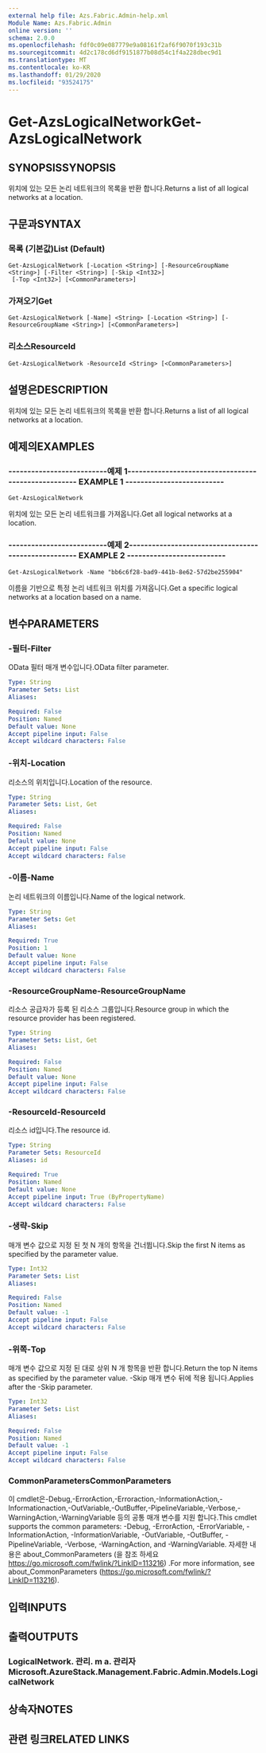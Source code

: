 ```yaml
---
external help file: Azs.Fabric.Admin-help.xml
Module Name: Azs.Fabric.Admin
online version: ''
schema: 2.0.0
ms.openlocfilehash: fdf0c09e087779e9a08161f2af6f9070f193c31b
ms.sourcegitcommit: 4d2c178cd6df9151877b08d54c1f4a228dbec9d1
ms.translationtype: MT
ms.contentlocale: ko-KR
ms.lasthandoff: 01/29/2020
ms.locfileid: "93524175"
---
```

# <span data-ttu-id="d1603-101">Get-AzsLogicalNetwork</span><span class="sxs-lookup"><span data-stu-id="d1603-101">Get-AzsLogicalNetwork</span></span>

## <span data-ttu-id="d1603-102">SYNOPSIS</span><span class="sxs-lookup"><span data-stu-id="d1603-102">SYNOPSIS</span></span>
<span data-ttu-id="d1603-103">위치에 있는 모든 논리 네트워크의 목록을 반환 합니다.</span><span class="sxs-lookup"><span data-stu-id="d1603-103">Returns a list of all logical networks at a location.</span></span>

## <span data-ttu-id="d1603-104">구문과</span><span class="sxs-lookup"><span data-stu-id="d1603-104">SYNTAX</span></span>

### <span data-ttu-id="d1603-105">목록 (기본값)</span><span class="sxs-lookup"><span data-stu-id="d1603-105">List (Default)</span></span>
```
Get-AzsLogicalNetwork [-Location <String>] [-ResourceGroupName <String>] [-Filter <String>] [-Skip <Int32>]
 [-Top <Int32>] [<CommonParameters>]
```

### <span data-ttu-id="d1603-106">가져오기</span><span class="sxs-lookup"><span data-stu-id="d1603-106">Get</span></span>
```
Get-AzsLogicalNetwork [-Name] <String> [-Location <String>] [-ResourceGroupName <String>] [<CommonParameters>]
```

### <span data-ttu-id="d1603-107">리소스</span><span class="sxs-lookup"><span data-stu-id="d1603-107">ResourceId</span></span>
```
Get-AzsLogicalNetwork -ResourceId <String> [<CommonParameters>]
```

## <span data-ttu-id="d1603-108">설명은</span><span class="sxs-lookup"><span data-stu-id="d1603-108">DESCRIPTION</span></span>
<span data-ttu-id="d1603-109">위치에 있는 모든 논리 네트워크의 목록을 반환 합니다.</span><span class="sxs-lookup"><span data-stu-id="d1603-109">Returns a list of all logical networks at a location.</span></span>

## <span data-ttu-id="d1603-110">예제의</span><span class="sxs-lookup"><span data-stu-id="d1603-110">EXAMPLES</span></span>

### <span data-ttu-id="d1603-111">--------------------------예제 1--------------------------</span><span class="sxs-lookup"><span data-stu-id="d1603-111">-------------------------- EXAMPLE 1 --------------------------</span></span>
```
Get-AzsLogicalNetwork
```

<span data-ttu-id="d1603-112">위치에 있는 모든 논리 네트워크를 가져옵니다.</span><span class="sxs-lookup"><span data-stu-id="d1603-112">Get all logical networks at a location.</span></span>

### <span data-ttu-id="d1603-113">--------------------------예제 2--------------------------</span><span class="sxs-lookup"><span data-stu-id="d1603-113">-------------------------- EXAMPLE 2 --------------------------</span></span>
```
Get-AzsLogicalNetwork -Name "bb6c6f28-bad9-441b-8e62-57d2be255904"
```

<span data-ttu-id="d1603-114">이름을 기반으로 특정 논리 네트워크 위치를 가져옵니다.</span><span class="sxs-lookup"><span data-stu-id="d1603-114">Get a specific logical networks at a location based on a name.</span></span>

## <span data-ttu-id="d1603-115">변수</span><span class="sxs-lookup"><span data-stu-id="d1603-115">PARAMETERS</span></span>

### <span data-ttu-id="d1603-116">-필터</span><span class="sxs-lookup"><span data-stu-id="d1603-116">-Filter</span></span>
<span data-ttu-id="d1603-117">OData 필터 매개 변수입니다.</span><span class="sxs-lookup"><span data-stu-id="d1603-117">OData filter parameter.</span></span>

```yaml
Type: String
Parameter Sets: List
Aliases: 

Required: False
Position: Named
Default value: None
Accept pipeline input: False
Accept wildcard characters: False
```

### <span data-ttu-id="d1603-118">-위치</span><span class="sxs-lookup"><span data-stu-id="d1603-118">-Location</span></span>
<span data-ttu-id="d1603-119">리소스의 위치입니다.</span><span class="sxs-lookup"><span data-stu-id="d1603-119">Location of the resource.</span></span>

```yaml
Type: String
Parameter Sets: List, Get
Aliases: 

Required: False
Position: Named
Default value: None
Accept pipeline input: False
Accept wildcard characters: False
```

### <span data-ttu-id="d1603-120">-이름</span><span class="sxs-lookup"><span data-stu-id="d1603-120">-Name</span></span>
<span data-ttu-id="d1603-121">논리 네트워크의 이름입니다.</span><span class="sxs-lookup"><span data-stu-id="d1603-121">Name of the logical network.</span></span>

```yaml
Type: String
Parameter Sets: Get
Aliases: 

Required: True
Position: 1
Default value: None
Accept pipeline input: False
Accept wildcard characters: False
```

### <span data-ttu-id="d1603-122">-ResourceGroupName</span><span class="sxs-lookup"><span data-stu-id="d1603-122">-ResourceGroupName</span></span>
<span data-ttu-id="d1603-123">리소스 공급자가 등록 된 리소스 그룹입니다.</span><span class="sxs-lookup"><span data-stu-id="d1603-123">Resource group in which the resource provider has been registered.</span></span>

```yaml
Type: String
Parameter Sets: List, Get
Aliases: 

Required: False
Position: Named
Default value: None
Accept pipeline input: False
Accept wildcard characters: False
```

### <span data-ttu-id="d1603-124">-ResourceId</span><span class="sxs-lookup"><span data-stu-id="d1603-124">-ResourceId</span></span>
<span data-ttu-id="d1603-125">리소스 id입니다.</span><span class="sxs-lookup"><span data-stu-id="d1603-125">The resource id.</span></span>

```yaml
Type: String
Parameter Sets: ResourceId
Aliases: id

Required: True
Position: Named
Default value: None
Accept pipeline input: True (ByPropertyName)
Accept wildcard characters: False
```

### <span data-ttu-id="d1603-126">-생략</span><span class="sxs-lookup"><span data-stu-id="d1603-126">-Skip</span></span>
<span data-ttu-id="d1603-127">매개 변수 값으로 지정 된 첫 N 개의 항목을 건너뜁니다.</span><span class="sxs-lookup"><span data-stu-id="d1603-127">Skip the first N items as specified by the parameter value.</span></span>

```yaml
Type: Int32
Parameter Sets: List
Aliases: 

Required: False
Position: Named
Default value: -1
Accept pipeline input: False
Accept wildcard characters: False
```

### <span data-ttu-id="d1603-128">-위쪽</span><span class="sxs-lookup"><span data-stu-id="d1603-128">-Top</span></span>
<span data-ttu-id="d1603-129">매개 변수 값으로 지정 된 대로 상위 N 개 항목을 반환 합니다.</span><span class="sxs-lookup"><span data-stu-id="d1603-129">Return the top N items as specified by the parameter value.</span></span>
<span data-ttu-id="d1603-130">-Skip 매개 변수 뒤에 적용 됩니다.</span><span class="sxs-lookup"><span data-stu-id="d1603-130">Applies after the -Skip parameter.</span></span>

```yaml
Type: Int32
Parameter Sets: List
Aliases: 

Required: False
Position: Named
Default value: -1
Accept pipeline input: False
Accept wildcard characters: False
```

### <span data-ttu-id="d1603-131">CommonParameters</span><span class="sxs-lookup"><span data-stu-id="d1603-131">CommonParameters</span></span>
<span data-ttu-id="d1603-132">이 cmdlet은-Debug,-ErrorAction,-Erroraction,-InformationAction,-Informationaction,-OutVariable,-OutBuffer,-PipelineVariable,-Verbose,-WarningAction,-WarningVariable 등의 공통 매개 변수를 지원 합니다.</span><span class="sxs-lookup"><span data-stu-id="d1603-132">This cmdlet supports the common parameters: -Debug, -ErrorAction, -ErrorVariable, -InformationAction, -InformationVariable, -OutVariable, -OutBuffer, -PipelineVariable, -Verbose, -WarningAction, and -WarningVariable.</span></span> <span data-ttu-id="d1603-133">자세한 내용은 about_CommonParameters (을 참조 하세요 https://go.microsoft.com/fwlink/?LinkID=113216) .</span><span class="sxs-lookup"><span data-stu-id="d1603-133">For more information, see about_CommonParameters (https://go.microsoft.com/fwlink/?LinkID=113216).</span></span>

## <span data-ttu-id="d1603-134">입력</span><span class="sxs-lookup"><span data-stu-id="d1603-134">INPUTS</span></span>

## <span data-ttu-id="d1603-135">출력</span><span class="sxs-lookup"><span data-stu-id="d1603-135">OUTPUTS</span></span>

### <span data-ttu-id="d1603-136">LogicalNetwork. 관리. m a. 관리자</span><span class="sxs-lookup"><span data-stu-id="d1603-136">Microsoft.AzureStack.Management.Fabric.Admin.Models.LogicalNetwork</span></span>

## <span data-ttu-id="d1603-137">상속자</span><span class="sxs-lookup"><span data-stu-id="d1603-137">NOTES</span></span>

## <span data-ttu-id="d1603-138">관련 링크</span><span class="sxs-lookup"><span data-stu-id="d1603-138">RELATED LINKS</span></span>

